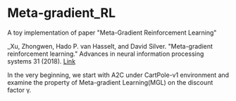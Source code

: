 # Meta-gradient_RL
A toy implementation of paper "Meta-Gradient Reinforcement Learning"

_Xu, Zhongwen, Hado P. van Hasselt, and David Silver. "Meta-gradient reinforcement learning." Advances in neural information processing systems 31 (2018).  [Link](https://proceedings.neurips.cc/paper/2018/file/2715518c875999308842e3455eda2fe3-Paper.pdf)

In the very beginning, we start with A2C under CartPole-v1 environment and examine the property of Meta-gradient Learning(MGL) on the discount factor γ.
